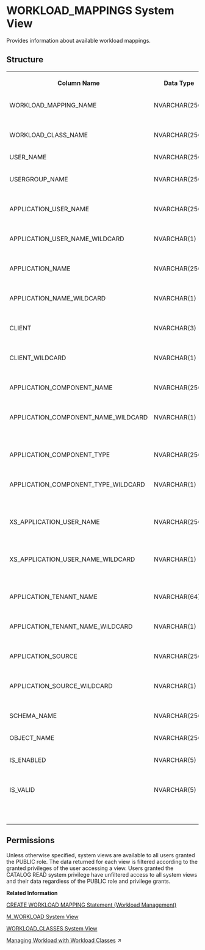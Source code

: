 <!-- loio89a066058d3f4e7f873216c6050181de -->

# WORKLOAD\_MAPPINGS System View

Provides information about available workload mappings.



## Structure


<table>
<tr>
<th valign="top">

Column Name

</th>
<th valign="top">

Data Type

</th>
<th valign="top">

Description

</th>
</tr>
<tr>
<td valign="top">

WORKLOAD\_MAPPING\_NAME

</td>
<td valign="top">

NVARCHAR\(256\)

</td>
<td valign="top">

Displays the workload mapping name.

</td>
</tr>
<tr>
<td valign="top">

WORKLOAD\_CLASS\_NAME

</td>
<td valign="top">

NVARCHAR\(256\)

</td>
<td valign="top">

Displays the workload class name.

</td>
</tr>
<tr>
<td valign="top">

USER\_NAME

</td>
<td valign="top">

NVARCHAR\(256\)

</td>
<td valign="top">

Displays the user name.

</td>
</tr>
<tr>
<td valign="top">

USERGROUP\_NAME

</td>
<td valign="top">

NVARCHAR\(256\)

</td>
<td valign="top">

Displays the name of the user group.

</td>
</tr>
<tr>
<td valign="top">

APPLICATION\_USER\_NAME

</td>
<td valign="top">

NVARCHAR\(256\)

</td>
<td valign="top">

Displays the session variable APPLICATIONUSER.

</td>
</tr>
<tr>
<td valign="top">

APPLICATION\_USER\_NAME\_WILDCARD

</td>
<td valign="top">

NVARCHAR\(1\)

</td>
<td valign="top">

Displays the wildcard character that is allowed in the user name.

</td>
</tr>
<tr>
<td valign="top">

APPLICATION\_NAME

</td>
<td valign="top">

NVARCHAR\(256\)

</td>
<td valign="top">

Displays the session variable APPLICATION.

</td>
</tr>
<tr>
<td valign="top">

APPLICATION\_NAME\_WILDCARD

</td>
<td valign="top">

NVARCHAR\(1\)

</td>
<td valign="top">

Displays the wildcard character that is used in APPLICATION\_NAME.

</td>
</tr>
<tr>
<td valign="top">

CLIENT

</td>
<td valign="top">

NVARCHAR\(3\)

</td>
<td valign="top">

Displays the session variable CLIENT.

</td>
</tr>
<tr>
<td valign="top">

CLIENT\_WILDCARD

</td>
<td valign="top">

NVARCHAR\(1\)

</td>
<td valign="top">

Displays the wildcard character that is used in CLIENT.

</td>
</tr>
<tr>
<td valign="top">

APPLICATION\_COMPONENT\_NAME

</td>
<td valign="top">

NVARCHAR\(256\)

</td>
<td valign="top">

Displays the name of the application component.

</td>
</tr>
<tr>
<td valign="top">

APPLICATION\_COMPONENT\_NAME\_WILDCARD

</td>
<td valign="top">

NVARCHAR\(1\)

</td>
<td valign="top">

Displays the wildcard character that is used in APPLICATION\_COMPONENT\_NAME.

</td>
</tr>
<tr>
<td valign="top">

APPLICATION\_COMPONENT\_TYPE

</td>
<td valign="top">

NVARCHAR\(256\)

</td>
<td valign="top">

Displays the type of application component.

</td>
</tr>
<tr>
<td valign="top">

APPLICATION\_COMPONENT\_TYPE\_WILDCARD

</td>
<td valign="top">

NVARCHAR\(1\)

</td>
<td valign="top">

Displays the wildcard character that is used in APPLICATION\_COMPONENT\_TYPE.

</td>
</tr>
<tr>
<td valign="top">

XS\_APPLICATION\_USER\_NAME

</td>
<td valign="top">

NVARCHAR\(256\)

</td>
<td valign="top">

Displays the user name assigned to the session variable XS\_APPLICATIONUSER.

</td>
</tr>
<tr>
<td valign="top">

XS\_APPLICATION\_USER\_NAME\_WILDCARD

</td>
<td valign="top">

NVARCHAR\(1\)

</td>
<td valign="top">

Displays the wildcard character that is used for the session variable XS\_APPLICATIONUSER.

</td>
</tr>
<tr>
<td valign="top">

APPLICATION\_TENANT\_NAME

</td>
<td valign="top">

NVARCHAR\(64\)

</td>
<td valign="top">

Displays the session variable of the application tenant.

</td>
</tr>
<tr>
<td valign="top">

APPLICATION\_TENANT\_NAME\_WILDCARD

</td>
<td valign="top">

NVARCHAR\(1\)

</td>
<td valign="top">

Displays the wild card of the application tenant.

</td>
</tr>
<tr>
<td valign="top">

APPLICATION\_SOURCE

</td>
<td valign="top">

NVARCHAR\(256\)

</td>
<td valign="top">

Displays the APPLICATIONSOURCE variable.

</td>
</tr>
<tr>
<td valign="top">

APPLICATION\_SOURCE\_WILDCARD

</td>
<td valign="top">

NVARCHAR\(1\)

</td>
<td valign="top">

Displays the wild card of the APPLICATIONSOURCE variable.

</td>
</tr>
<tr>
<td valign="top">

SCHEMA\_NAME

</td>
<td valign="top">

NVARCHAR\(256\)

</td>
<td valign="top">

Displays the name of the schema.

</td>
</tr>
<tr>
<td valign="top">

OBJECT\_NAME

</td>
<td valign="top">

NVARCHAR\(256\)

</td>
<td valign="top">

Displays the name of the object.

</td>
</tr>
<tr>
<td valign="top">

IS\_ENABLED

</td>
<td valign="top">

NVARCHAR\(5\)

</td>
<td valign="top">

Displays whether the workload class is enabled: TRUE/FALSE.

</td>
</tr>
<tr>
<td valign="top">

IS\_VALID

</td>
<td valign="top">

NVARCHAR\(5\)

</td>
<td valign="top">

Displays whether the workload mapping is valid or not. This value is FALSE when its base object is changed or dropped: TRUE/FALSE.

</td>
</tr>
</table>



<a name="loio89a066058d3f4e7f873216c6050181de__section_ebc_1c1_fzb"/>

## Permissions

Unless otherwise specified, system views are available to all users granted the PUBLIC role. The data returned for each view is filtered according to the granted privileges of the user accessing a view. Users granted the CATALOG READ system privilege have unfiltered access to all system views and their data regardless of the PUBLIC role and privilege grants.

**Related Information**  


[CREATE WORKLOAD MAPPING Statement \(Workload Management\)](../../010-SQL-Reference/012-SQL-Statements/create-workload-mapping-statement-workload-management-996978a.md "Defines workload mappings.")

[M\_WORKLOAD System View](../022-Monitoring-Views/m-workload-system-view-20cb5a7.md "Provides information about the database workload collected every minute.")

[WORKLOAD\_CLASSES System View](workload-classes-system-view-d520e47.md "Provides information about available workload classes.")

[Managing Workload with Workload Classes](https://help.sap.com/viewer/f9c5015e72e04fffa14d7d4f7267d897/2024_1_QRC/en-US/5066181717df4110931271d1efd84cbc.html "You can manage workload in SAP HANA by creating workload classes and workload class mappings. Appropriate workload parameters are then dynamically applied to each client session.") :arrow_upper_right:

